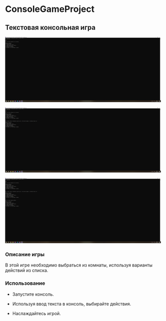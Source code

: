 # **ConsoleGameProject**

## Текстовая консольная игра

![Изображение](images/img1.png "Логотип Markdown")

![Изображение](images/img2.png "Логотип Markdown")

![Изображение](images/img3.png "Логотип Markdown")

### Описание игры

В этой игре необходимо выбраться из комнаты, используя варианты действий из списка.

### Использование

* Запустите консоль.

* Используя ввод текста в консоль, выбирайте действия.

* Наслаждайтесь игрой.

